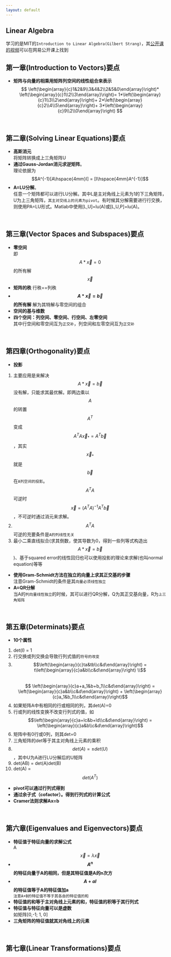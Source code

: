 ```yaml
---
layout: default
---
```


__Linear Algebra__
------------------
学习的是MIT的`Introduction to Linear Algebra(Gilbert Strang)`，其[公开课的视频](http://v.163.com/special/opencourse/daishu.html)可以在网易公开课上找到
<br/>      

__第一章(Introduction to Vectors)要点__
------------
* __矩阵与向量的相乘用矩阵列空间的线性组合来表示__    
$$
\left(\begin{array}{c}1&2&9\\3&4&2\\2&5&0\end{array}\right)*
\left(\begin{array}{c}1\\2\\3\end{array}\right)=
1*\left(\begin{array}{c}1\\3\\2\end{array}\right)+
2*\left(\begin{array}{c}2\\4\\5\end{array}\right)+
3*\left(\begin{array}{c}9\\2\\0\end{array}\right)
$$    
<br/>      

__第二章(Solving Linear Equations)要点__
------------
* __高斯消元__   
将矩阵转换成上三角矩阵U
* __通过Gauss-Jordan消元求逆矩阵__。    
理论依据为$$A^{-1}[A\hspace{4mm}I] = [I\hspace{4mm}A^{-1}]$$
* __A=LU分解__。    
任意一个矩阵都可以进行LU分解。其中L是主对角线上元素为1的下三角矩阵，U为上三角矩阵，`其主对交线上的元素为pivot`。有时候其分解需要进行行交换，则使用PA=LU形式。Matlab中使用[L,U]=lu(A)或[L,U,P]=lu(A)。    
<br/>    

__第三章(Vector Spaces and Subspaces)要点__
------------
*  __零空间__    
即$$A * \vec x=0$$的所有解$$\vec x$$
*  __矩阵的秩__
行秩==列秩   
*  __$$A * \vec x= \vec b$$的所有解__
解为其特解与零空间的组合
*  __空间的基与维数__    
*  __四个空间：列空间、零空间、行空间、左零空间__    
其中行空间和零空间互为`正交补`，列空间和左零空间互为`正交补`     
<br/>    

__第四章(Orthogonality)要点__
------------
*  __投影__     
1.  主要应用是来解决$$A*\vec x=\vec b$$没有解，只能求其最优解。即两边乘以$$A$$的转置$$A^T$$变成$$A^TA\vec x_*=A^T\vec b$$ ，其实 $$\vec x_*$$ 就是$$\vec b$$在`A列空间的投影`。
$$A^TA$$可逆时$$\vec x=(A^TA)^{-1}A^T\vec b$$，不可逆时通过消元来求解。
2.  $$A^TA$$可逆的充要条件是`A的列线性无关`
3.  最小二乘直线拟合(求其倒数，使其导数为0，得到一些列等式构造出$$A*\vec x=\vec b$$)、基于squared error的线性回归也可以使用投影的理论来求解(也叫normal equation)等等
*  __使用Gram-Schmidt方法在独立的向量上求其正交基的步骤__    
注意Gram-Schmidt的条件是其`向量必须线性独立`
*  __A=QR分解__    
当A的`列向量线性独立`的时候，其可以进行QR分解，Q为其正交基向量，R为`上三角矩阵`    
<br/>    

__第五章(Determinats)要点__
------------
*  __10个属性__
1.  det(I) = 1    
2.  行交换或列交换会导致行列式值的`符号的改变`    
3.  $$\left(\begin{array}{c}ta&tb\\c&d\end{array}\right) = t\left(\begin{array}{c}a&b\\c&d\end{array}\right)  \\$$  
$$
\left(\begin{array}{c}a+a_1&b+b_1\\c&d\end{array}\right)  = \left(\begin{array}{c}a&b\\c&d\end{array}\right) + \left(\begin{array}{c}a_1&b_1\\c&d\end{array}\right)$$    
4.  如果矩阵A中有相同的行或相同的列，其det(A)=0
5.  行或列的线性变换不改变行列式的值，如$$\left(\begin{array}{c}a+lc&b+ld\\c&d\end{array}\right) = \left(\begin{array}{c}a&b\\c&d\end{array}\right)$$    
6.  矩阵中有0行或0列，则其det=0
7.  三角矩阵的det等于其主对角线上元素的乘积
8.  $$det(A) = \pm det(U)$$，其中U为A进行LU分解后的U矩阵
9.  det(AB) = det(A)det(B)
10.  det(A) = $$det(A^T)$$ 
*  __pivot可以通过行列式得到__
*  __通过余子式（cofactor）。得到行列式的计算公式__    
*  __Cramer法则求解Ax=b__    
<br/>    

__第六章(Eigenvalues and Eigenvectors)要点__
------------
*  __特征值于特征向量的求解公式__    
A$$\vec x = \lambda \vec x$$    
*  __$$A^n$$的特征向量于A的相同，但是其特征值是A的n次方__        
*  __$$A+ aI$$的特征值等于A的特征值加a__    
`注意A+B的特征值不等于其各自的特征值的和`    
*  __特征值的和等于主对角线上元素的和，特征值的积等于其行列式__     
*  __特征值与特征向量可以是虚数__    
如矩阵[0,-1; 1, 0]
*  __三角矩阵的特征值就其对角线上的元素__     
<br/>     

__第七章(Linear Transformations)要点__
------------

<br/>    
<br/>    
